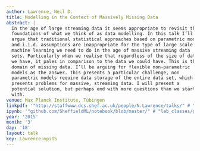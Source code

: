 ```yaml
---
author: Lawrence, Neil D.
title: Modelling in the Context of Massively Missing Data
abstract: |
  In the age of large streaming data it seems appropriate to revisit the
  foundations of what we think of as data modelling. In this talk I’ll
  argue that traditional statistical approaches based on parametric models
  and i.i.d. assumptions are inappropriate for the type of large scale
  machine learning we need to do in the age of massive streaming data
  sets. Particularly when we realise that regardless of the size of data
  we have, it pales in comparison to the data we could have. This is the
  domain of missing data. I’ll be arguing for flexible non-parametric
  models as the answer. This presents a particular challenge, non
  parametric models require data storage of the entire data set, which
  presents problems for massive, streaming data. I will present a
  potential solution, but perhaps end with more questions than we started
  with.
venue: Max Planck Institute, Tübingen
linkpdf: '"http://staffwww.dcs.shef.ac.uk/people/N.Lawrence/talks/" # "missingdata_tuebingen15.pdf"'
ipynb: '"github.com/SheffieldML/notebook/blob/master/" # "lab_classes/gprs/Low%20Rank%20Gaussian%20Processes.ipynb"'
year: '2015'
month: '3'
day: '18'
layout: talk
key: Lawrence:mpi15
---
```

